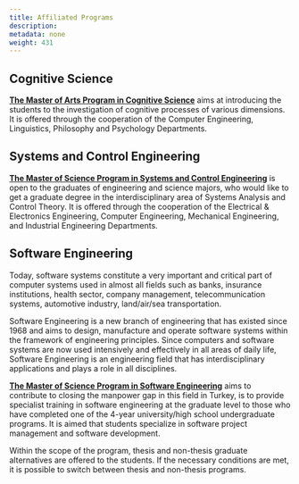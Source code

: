 ```yaml
---
title: Affiliated Programs
description:
metadata: none
weight: 431
---
```


## Cognitive Science

[**The Master of Arts Program in Cognitive Science**](https://cogsci.bogazici.edu.tr/) aims at introducing the students to the investigation of cognitive processes of various dimensions. It is offered through the cooperation of the Computer Engineering, Linguistics, Philosophy and Psychology Departments.

## Systems and Control Engineering

[**The Master of Science Program in Systems and Control Engineering**](https://www.sco.boun.edu.tr) is open to the graduates of engineering and science majors, who would like to get a graduate degree in the interdisciplinary area of Systems Analysis and Control Theory. It is offered through the cooperation of the Electrical & Electronics Engineering, Computer Engineering, Mechanical Engineering, and Industrial Engineering Departments.

## Software Engineering

Today, software systems constitute a very important and critical part of computer systems used in almost all fields such as banks, insurance institutions, health sector, company management, telecommunication systems, automotive industry, land/air/sea transportation.

Software Engineering is a new branch of engineering that has existed since 1968 and aims to design, manufacture and operate software systems within the framework of engineering principles. Since computers and software systems are now used intensively and effectively in all areas of daily life, Software Engineering is an engineering field that has interdisciplinary applications and plays a role in all disciplines.

[**The Master of Science Program in Software Engineering**](https://swe.bogazici.edu.tr) aims to contribute to closing the manpower gap in this field in Turkey, is to provide specialist training in software engineering at the graduate level to those who have completed one of the 4-year university/high school undergraduate programs. It is aimed that students specialize in software project management and software development.

Within the scope of the program, thesis and non-thesis graduate alternatives are offered to the students. If the necessary conditions are met, it is possible to switch between thesis and non-thesis programs.
